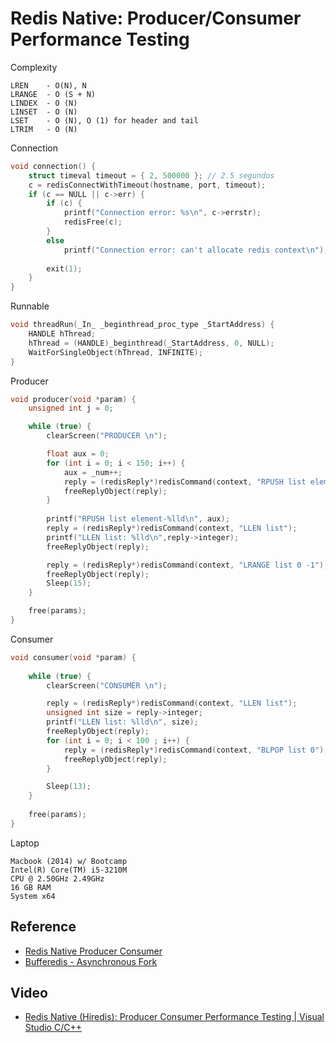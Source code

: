 # Redis Native: Producer/Consumer Performance Testing

Complexity
```
LREN    - O(N), N
LRANGE  - O (S + N)
LINDEX  - O (N)
LINSET  - O (N)
LSET    - O (N), O (1) for header and tail
LTRIM   - O (N)
```

Connection
```c
void connection() {
	struct timeval timeout = { 2, 500000 }; // 2.5 segundos
	c = redisConnectWithTimeout(hostname, port, timeout);
	if (c == NULL || c->err) {
		if (c) {
			printf("Connection error: %s\n", c->errstr);
			redisFree(c);
		}
		else 
			printf("Connection error: can't allocate redis context\n");
		
		exit(1);
	}
}
```

Runnable
```c
void threadRun(_In_ _beginthread_proc_type _StartAddress) {
	HANDLE hThread;
	hThread = (HANDLE)_beginthread(_StartAddress, 0, NULL);
	WaitForSingleObject(hThread, INFINITE);
}
```

Producer
```c
void producer(void *param) {
	unsigned int j = 0;

	while (true) {
		clearScreen("PRODUCER \n");

		float aux = 0;
		for (int i = 0; i < 150; i++) {
			aux = _num++;
			reply = (redisReply*)redisCommand(context, "RPUSH list element-%lld", aux);		
			freeReplyObject(reply);
		}
   
		printf("RPUSH list element-%lld\n", aux);
		reply = (redisReply*)redisCommand(context, "LLEN list");
		printf("LLEN list: %lld\n",reply->integer);
		freeReplyObject(reply);

		reply = (redisReply*)redisCommand(context, "LRANGE list 0 -1");
		freeReplyObject(reply);
		Sleep(15);
	}

	free(params);
}
```

Consumer
```c
void consumer(void *param) {
	
	while (true) {
		clearScreen("CONSUMER \n");

		reply = (redisReply*)redisCommand(context, "LLEN list");
		unsigned int size = reply->integer;
		printf("LLEN list: %lld\n", size);
		freeReplyObject(reply);
		for (int i = 0; i < 100 ; i++) {
			reply = (redisReply*)redisCommand(context, "BLPOP list 0");
			freeReplyObject(reply);
		}

		Sleep(13);
	}
	
	free(params);
}
```

Laptop
```
Macbook (2014) w/ Bootcamp
Intel(R) Core(TM) i5-3210M
CPU @ 2.50GHz 2.49GHz
16 GB RAM
System x64
```

## Reference
 * [Redis Native Producer Consumer](https://github.com/vicboma1/Redis-Native-Producer-Consumer)
 * [Bufferedis - Asynchronous Fork](https://github.com/vicboma1/bufferedis)
 
## Video
*  [Redis Native (Hiredis):  Producer Consumer Performance Testing | Visual Studio C/C++](https://youtu.be/3aRJe4E3X6w)
